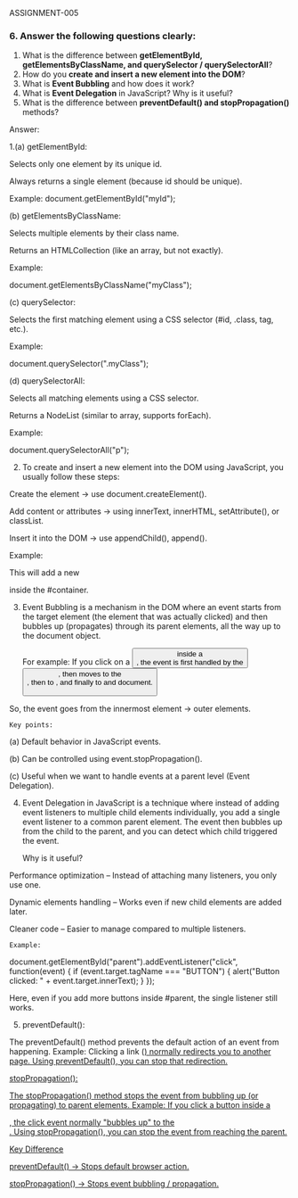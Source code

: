 ASSIGNMENT-005

### 6. Answer the following questions clearly:

1. What is the difference between **getElementById, getElementsByClassName, and querySelector / querySelectorAll**?
2. How do you **create and insert a new element into the DOM**?
3. What is **Event Bubbling** and how does it work?
4. What is **Event Delegation** in JavaScript? Why is it useful?
5. What is the difference between **preventDefault() and stopPropagation()** methods?

Answer:

1.(a) getElementById:

Selects only one element by its unique id.

Always returns a single element (because id should be unique).

Example:
document.getElementById("myId");

(b) getElementsByClassName:

Selects multiple elements by their class name.

Returns an HTMLCollection (like an array, but not exactly).

Example:

document.getElementsByClassName("myClass");

(c) querySelector:

Selects the first matching element using a CSS selector (#id, .class, tag, etc.).

Example:

document.querySelector(".myClass");

(d) querySelectorAll:

Selects all matching elements using a CSS selector.

Returns a NodeList (similar to array, supports forEach).

Example:

document.querySelectorAll("p");

2. To create and insert a new element into the DOM using JavaScript, you usually follow these steps:

Create the element → use document.createElement().

Add content or attributes → using innerText, innerHTML, setAttribute(), or classList.

Insert it into the DOM → use appendChild(), append().

Example:

<div id="container"></div>

<script>

  const newElement = document.createElement("p");

  newElement.innerText = "I am a new paragraph.";

  document.getElementById("container").appendChild(newElement);

</script>

This will add a new <p> inside the #container.

3. Event Bubbling is a mechanism in the DOM where an event starts from the target element (the element that was actually clicked) and then bubbles up (propagates) through its parent elements, all the way up to the document object.

   For example:
   If you click on a <button> inside a <div>, the event is first handled by the <button>, then moves to the <div>, then to <body>, and finally to <html> and document.

So, the event goes from the innermost element → outer elements.

    Key points:

(a) Default behavior in JavaScript events.

(b) Can be controlled using event.stopPropagation().

(c) Useful when we want to handle events at a parent level (Event Delegation).

4. Event Delegation in JavaScript is a technique where instead of adding event listeners to multiple child elements individually, you add a single event listener to a common parent element. The event then bubbles up from the child to the parent, and you can detect which child triggered the event.

   Why is it useful?

Performance optimization – Instead of attaching many listeners, you only use one.

Dynamic elements handling – Works even if new child elements are added later.

Cleaner code – Easier to manage compared to multiple listeners.

    Example:

document.getElementById("parent").addEventListener("click", function(event) {
if (event.target.tagName === "BUTTON") {
alert("Button clicked: " + event.target.innerText);
}
});

Here, even if you add more buttons inside #parent, the single listener still works.

5. preventDefault():

The preventDefault() method prevents the default action of an event from happening.
Example: Clicking a link (<a href="#">) normally redirects you to another page. Using preventDefault(), you can stop that redirection.

stopPropagation():

The stopPropagation() method stops the event from bubbling up (or propagating) to parent elements.
Example: If you click a button inside a <div>, the click event normally "bubbles up" to the <div>. Using stopPropagation(), you can stop the event from reaching the parent.

Key Difference

preventDefault() → Stops default browser action.

stopPropagation() → Stops event bubbling / propagation.
